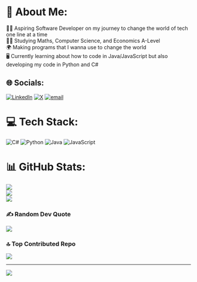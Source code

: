 # 💫 About Me:
👨‍💻 Aspiring Software Developer on my journey to change the world of tech one line at a time<br>🧑‍🎓 Studying Maths, Computer Science, and Economics A-Level<br>🌍 Making programs that I wanna use to change the world<br>🖥️ Currently learning about how to code in Java/JavaScript but also developing my code in Python and C#


## 🌐 Socials:
[![LinkedIn](https://img.shields.io/badge/LinkedIn-%230077B5.svg?logo=linkedin&logoColor=white)](https://www.linkedin.com/in/kobbie-korsah-400685369/) [![X](https://img.shields.io/badge/X-black.svg?logo=X&logoColor=white)](https://x.com/OfficialKobbieK) [![email](https://img.shields.io/badge/Email-D14836?logo=gmail&logoColor=white)](mailto:kobbykorsah06@gmail.com) 

# 💻 Tech Stack:
![C#](https://img.shields.io/badge/c%23-%23239120.svg?style=for-the-badge&logo=csharp&logoColor=white) ![Python](https://img.shields.io/badge/python-3670A0?style=for-the-badge&logo=python&logoColor=ffdd54) ![Java](https://img.shields.io/badge/java-%23ED8B00.svg?style=for-the-badge&logo=openjdk&logoColor=white) ![JavaScript](https://img.shields.io/badge/javascript-%23323330.svg?style=for-the-badge&logo=javascript&logoColor=%23F7DF1E)
# 📊 GitHub Stats:
![](https://github-readme-stats.vercel.app/api?username=Kobbie-Korsah&theme=dark&hide_border=false&include_all_commits=false&count_private=false)<br/>
![](https://nirzak-streak-stats.vercel.app/?user=Kobbie-Korsah&theme=dark&hide_border=false)<br/>
![](https://github-readme-stats.vercel.app/api/top-langs/?username=Kobbie-Korsah&theme=dark&hide_border=false&include_all_commits=false&count_private=false&layout=compact)

### ✍️ Random Dev Quote
![](https://quotes-github-readme.vercel.app/api?type=horizontal&theme=radical)

### 🔝 Top Contributed Repo
![](https://github-contributor-stats.vercel.app/api?username=Kobbie-Korsah&limit=5&theme=dark&combine_all_yearly_contributions=true)

---
[![](https://visitcount.itsvg.in/api?id=Kobbie-Korsah&icon=0&color=1)](https://visitcount.itsvg.in)

<!-- Proudly created with GPRM ( https://gprm.itsvg.in ) -->
